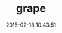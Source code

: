 ---
layout: post
title:  "grape"
repo:   "intridea/grape"
date:   2015-02-18 10:43:51
gemurl: https://github.com/intridea/grape
---